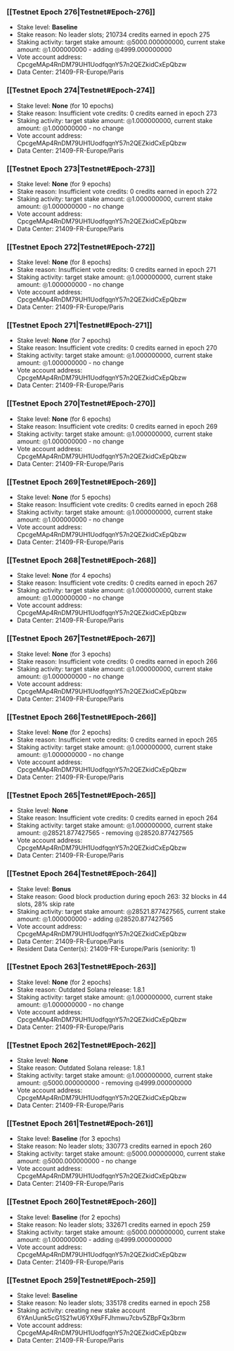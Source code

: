 ### [[Testnet Epoch 276|Testnet#Epoch-276]]
* Stake level: **Baseline**
* Stake reason: No leader slots; 210734 credits earned in epoch 275
* Staking activity: target stake amount: ◎5000.000000000, current stake amount: ◎1.000000000 - adding ◎4999.000000000
* Vote account address: CpcgeMAp4RnDM79UH1UodfqqnY57n2QEZkidCxEpQbzw
* Data Center: 21409-FR-Europe/Paris
### [[Testnet Epoch 274|Testnet#Epoch-274]]
* Stake level: **None** (for 10 epochs)
* Stake reason: Insufficient vote credits: 0 credits earned in epoch 273
* Staking activity: target stake amount: ◎1.000000000, current stake amount: ◎1.000000000 - no change
* Vote account address: CpcgeMAp4RnDM79UH1UodfqqnY57n2QEZkidCxEpQbzw
* Data Center: 21409-FR-Europe/Paris
### [[Testnet Epoch 273|Testnet#Epoch-273]]
* Stake level: **None** (for 9 epochs)
* Stake reason: Insufficient vote credits: 0 credits earned in epoch 272
* Staking activity: target stake amount: ◎1.000000000, current stake amount: ◎1.000000000 - no change
* Vote account address: CpcgeMAp4RnDM79UH1UodfqqnY57n2QEZkidCxEpQbzw
* Data Center: 21409-FR-Europe/Paris
### [[Testnet Epoch 272|Testnet#Epoch-272]]
* Stake level: **None** (for 8 epochs)
* Stake reason: Insufficient vote credits: 0 credits earned in epoch 271
* Staking activity: target stake amount: ◎1.000000000, current stake amount: ◎1.000000000 - no change
* Vote account address: CpcgeMAp4RnDM79UH1UodfqqnY57n2QEZkidCxEpQbzw
* Data Center: 21409-FR-Europe/Paris
### [[Testnet Epoch 271|Testnet#Epoch-271]]
* Stake level: **None** (for 7 epochs)
* Stake reason: Insufficient vote credits: 0 credits earned in epoch 270
* Staking activity: target stake amount: ◎1.000000000, current stake amount: ◎1.000000000 - no change
* Vote account address: CpcgeMAp4RnDM79UH1UodfqqnY57n2QEZkidCxEpQbzw
* Data Center: 21409-FR-Europe/Paris
### [[Testnet Epoch 270|Testnet#Epoch-270]]
* Stake level: **None** (for 6 epochs)
* Stake reason: Insufficient vote credits: 0 credits earned in epoch 269
* Staking activity: target stake amount: ◎1.000000000, current stake amount: ◎1.000000000 - no change
* Vote account address: CpcgeMAp4RnDM79UH1UodfqqnY57n2QEZkidCxEpQbzw
* Data Center: 21409-FR-Europe/Paris
### [[Testnet Epoch 269|Testnet#Epoch-269]]
* Stake level: **None** (for 5 epochs)
* Stake reason: Insufficient vote credits: 0 credits earned in epoch 268
* Staking activity: target stake amount: ◎1.000000000, current stake amount: ◎1.000000000 - no change
* Vote account address: CpcgeMAp4RnDM79UH1UodfqqnY57n2QEZkidCxEpQbzw
* Data Center: 21409-FR-Europe/Paris
### [[Testnet Epoch 268|Testnet#Epoch-268]]
* Stake level: **None** (for 4 epochs)
* Stake reason: Insufficient vote credits: 0 credits earned in epoch 267
* Staking activity: target stake amount: ◎1.000000000, current stake amount: ◎1.000000000 - no change
* Vote account address: CpcgeMAp4RnDM79UH1UodfqqnY57n2QEZkidCxEpQbzw
* Data Center: 21409-FR-Europe/Paris
### [[Testnet Epoch 267|Testnet#Epoch-267]]
* Stake level: **None** (for 3 epochs)
* Stake reason: Insufficient vote credits: 0 credits earned in epoch 266
* Staking activity: target stake amount: ◎1.000000000, current stake amount: ◎1.000000000 - no change
* Vote account address: CpcgeMAp4RnDM79UH1UodfqqnY57n2QEZkidCxEpQbzw
* Data Center: 21409-FR-Europe/Paris
### [[Testnet Epoch 266|Testnet#Epoch-266]]
* Stake level: **None** (for 2 epochs)
* Stake reason: Insufficient vote credits: 0 credits earned in epoch 265
* Staking activity: target stake amount: ◎1.000000000, current stake amount: ◎1.000000000 - no change
* Vote account address: CpcgeMAp4RnDM79UH1UodfqqnY57n2QEZkidCxEpQbzw
* Data Center: 21409-FR-Europe/Paris
### [[Testnet Epoch 265|Testnet#Epoch-265]]
* Stake level: **None**
* Stake reason: Insufficient vote credits: 0 credits earned in epoch 264
* Staking activity: target stake amount: ◎1.000000000, current stake amount: ◎28521.877427565 - removing ◎28520.877427565
* Vote account address: CpcgeMAp4RnDM79UH1UodfqqnY57n2QEZkidCxEpQbzw
* Data Center: 21409-FR-Europe/Paris
### [[Testnet Epoch 264|Testnet#Epoch-264]]
* Stake level: **Bonus**
* Stake reason: Good block production during epoch 263: 32 blocks in 44 slots, 28% skip rate
* Staking activity: target stake amount: ◎28521.877427565, current stake amount: ◎1.000000000 - adding ◎28520.877427565
* Vote account address: CpcgeMAp4RnDM79UH1UodfqqnY57n2QEZkidCxEpQbzw
* Data Center: 21409-FR-Europe/Paris
* Resident Data Center(s): 21409-FR-Europe/Paris (seniority: 1)
### [[Testnet Epoch 263|Testnet#Epoch-263]]
* Stake level: **None** (for 2 epochs)
* Stake reason: Outdated Solana release: 1.8.1
* Staking activity: target stake amount: ◎1.000000000, current stake amount: ◎1.000000000 - no change
* Vote account address: CpcgeMAp4RnDM79UH1UodfqqnY57n2QEZkidCxEpQbzw
* Data Center: 21409-FR-Europe/Paris
### [[Testnet Epoch 262|Testnet#Epoch-262]]
* Stake level: **None**
* Stake reason: Outdated Solana release: 1.8.1
* Staking activity: target stake amount: ◎1.000000000, current stake amount: ◎5000.000000000 - removing ◎4999.000000000
* Vote account address: CpcgeMAp4RnDM79UH1UodfqqnY57n2QEZkidCxEpQbzw
* Data Center: 21409-FR-Europe/Paris
### [[Testnet Epoch 261|Testnet#Epoch-261]]
* Stake level: **Baseline** (for 3 epochs)
* Stake reason: No leader slots; 330773 credits earned in epoch 260
* Staking activity: target stake amount: ◎5000.000000000, current stake amount: ◎5000.000000000 - no change
* Vote account address: CpcgeMAp4RnDM79UH1UodfqqnY57n2QEZkidCxEpQbzw
* Data Center: 21409-FR-Europe/Paris
### [[Testnet Epoch 260|Testnet#Epoch-260]]
* Stake level: **Baseline** (for 2 epochs)
* Stake reason: No leader slots; 332671 credits earned in epoch 259
* Staking activity: target stake amount: ◎5000.000000000, current stake amount: ◎1.000000000 - adding ◎4999.000000000
* Vote account address: CpcgeMAp4RnDM79UH1UodfqqnY57n2QEZkidCxEpQbzw
* Data Center: 21409-FR-Europe/Paris
### [[Testnet Epoch 259|Testnet#Epoch-259]]
* Stake level: **Baseline**
* Stake reason: No leader slots; 335178 credits earned in epoch 258
* Staking activity: creating new stake account 6YAnUunk5cG1S21wU6YX9sFFJhmwu7cbv5ZBpFQx3brm
* Vote account address: CpcgeMAp4RnDM79UH1UodfqqnY57n2QEZkidCxEpQbzw
* Data Center: 21409-FR-Europe/Paris